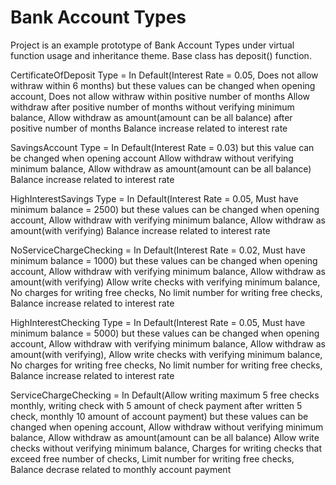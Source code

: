 # Bank Account Types
 Project is an example prototype of Bank Account Types under virtual function usage and inheritance theme. Base class has deposit() function.

CertificateOfDeposit Type = 
In Default(Interest Rate = 0.05, Does not allow withraw within 6 months) but these values can be changed when opening account, 
Does not allow withraw within positive number of months
Allow withdraw after positive number of months without verifying minimum balance, 
Allow withdraw as amount(amount can be all balance) after positive number of months
Balance increase related to interest rate

SavingsAccount Type = 
In Default(Interest Rate = 0.03) but this value can be changed when opening account
Allow withdraw without verifying minimum balance,
Allow withdraw as amount(amount can be all balance)
Balance increase related to interest rate

HighInterestSavings Type = 
In Default(Interest Rate = 0.05, Must have minimum balance = 2500) but these values can be changed when opening account,
Allow withdraw with verifying minimum balance,
Allow withdraw as amount(with verifying)
Balance increase related to interest rate

NoServiceChargeChecking = 
In Default(Interest Rate = 0.02, Must have minimum balance = 1000) but these values can be changed when opening account,
Allow withdraw with verifying minimum balance,
Allow withdraw as amount(with verifying)
Allow write checks with verifying minimum balance,
No charges for writing free checks,
No limit number for writing free checks,
Balance increase related to interest rate

HighInterestChecking Type = 
In Default(Interest Rate = 0.05, Must have minimum balance = 5000) but these values can be changed when opening account, 
Allow withdraw with verifying minimum balance,
Allow withdraw as amount(with verifying),
Allow write checks with verifying minimum balance,
No charges for writing free checks,
No limit number for writing free checks,
Balance increase related to interest rate

ServiceChargeChecking = 
In Default(Allow writing maximum 5 free checks monthly, writing check with 5 amount of check payment after written 5 check, monthly 10 amount of account payment) but these values can be changed when opening account,
Allow withdraw without verifying minimum balance,
Allow withdraw as amount(amount can be all balance)
Allow write checks without verifying minimum balance,
Charges for writing checks that exceed free number of checks,
Limit number for writing free checks,
Balance decrase related to monthly account payment
